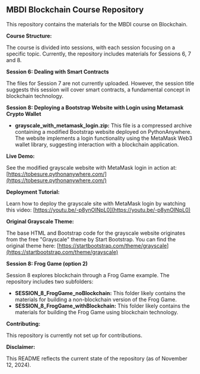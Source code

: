 ## MBDI Blockchain Course Repository

This repository contains the materials for the MBDI course on Blockchain.

**Course Structure:**

The course is divided into sessions, with each session focusing on a specific topic. Currently, the repository includes materials for Sessions 6, 7 and 8.

**Session 6: Dealing with Smart Contracts**

The files for Session 7 are not currently uploaded. However, the session title suggests this session will cover smart contracts, a fundamental concept in blockchain technology. 

**Session 8: Deploying a Bootstrap Website with Login using Metamask Crypto Wallet**

* **grayscale_with_metamask_login.zip:** This file is a compressed archive containing a modified Bootstrap website deployed on PythonAnywhere. The website implements a login functionality using the MetaMask Web3 wallet library, suggesting interaction with a blockchain application.

**Live Demo:**

See the modified grayscale website with MetaMask login in action at: [https://tobesure.pythonanywhere.com/](https://tobesure.pythonanywhere.com/)

**Deployment Tutorial:**

Learn how to deploy the grayscale site with MetaMask login by watching this video: [https://youtu.be/-p8ynOINpL0](https://youtu.be/-p8ynOINpL0)

**Original Grayscale Theme:**

The base HTML and Bootstrap code for the grayscale website originates from the free "Grayscale" theme by Start Bootstrap. You can find the original theme here: [https://startbootstrap.com/theme/grayscale](https://startbootstrap.com/theme/grayscale)

**Session 8: Frog Game (option 2)**

Session 8 explores blockchain through a Frog Game example. The repository includes two subfolders:

* **SESSION_8_FrogGame_noBlockchain:** This folder likely contains the materials for building a non-blockchain version of the Frog Game.
* **SESSION_8_FrogGame_withBlockchain:** This folder likely contains the materials for building the Frog Game using blockchain technology.  


**Contributing:**

This repository is currently not set up for contributions. 

**Disclaimer:**

This README reflects the current state of the repository (as of November 12, 2024). 
